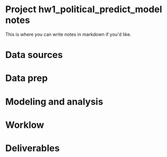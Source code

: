 # Project hw1_political_predict_model notes

 
This is where you can write notes in markdown if you'd like.

# Data sources


# Data prep


# Modeling and analysis


# Worklow


# Deliverables
